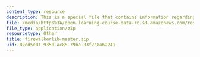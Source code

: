 ```yaml
---
content_type: resource
description: This is a special file that contains information regarding fire walker.
file: /media/https%3A/open-learning-course-data-rc.s3.amazonaws.com/res-2-005-girls-who-build-make-your-own-wearables-workshop-spring-2015/82ed5e019350ac8579ba33f2c8a62241_firewalkerlib-master.zip
file_type: application/zip
resourcetype: Other
title: firewalkerlib-master.zip
uid: 82ed5e01-9350-ac85-79ba-33f2c8a62241
---
```

